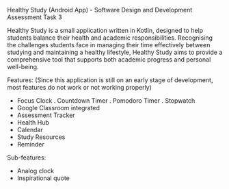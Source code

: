 Healthy Study (Android App) - Software Design and Development Assessment Task 3

Healthy Study is a small application written in Kotlin, designed to help students balance their health and academic responsibilities. Recognising the challenges students face in managing their time effectively between studying and maintaining a healthy lifestyle, Healthy Study aims to provide a comprehensive tool that supports both academic progress and personal well-being.

Features: (Since this application is still on an early stage of development, most features do not work or not working properly)
- Focus Clock
  . Countdown Timer
  . Pomodoro Timer
  . Stopwatch
- Google Classroom integrated
- Assessment Tracker
- Health Hub
- Calendar
- Study Resources
- Reminder

Sub-features:
- Analog clock
- Inspirational quote


